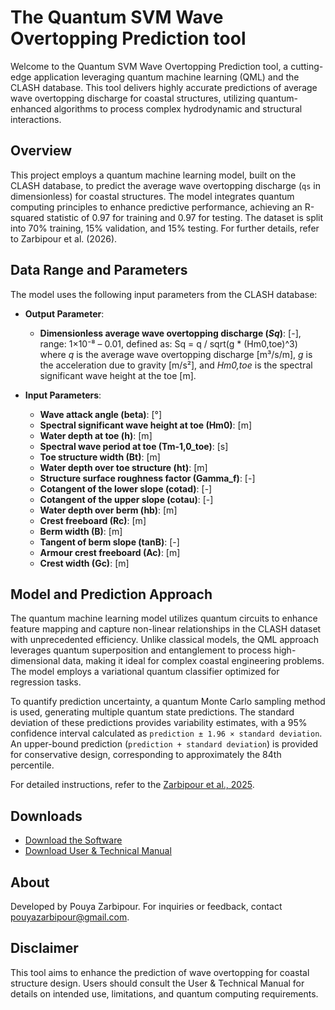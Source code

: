 # The Quantum SVM Wave Overtopping Prediction tool

Welcome to the Quantum SVM Wave Overtopping Prediction tool, a cutting-edge application leveraging quantum machine learning (QML) and the CLASH database. This tool delivers highly accurate predictions of average wave overtopping discharge for coastal structures, utilizing quantum-enhanced algorithms to process complex hydrodynamic and structural interactions.

## Overview
This project employs a quantum machine learning model, built on the CLASH database, to predict the average wave overtopping discharge (`qs` in dimensionless) for coastal structures. The model integrates quantum computing principles to enhance predictive performance, achieving an R-squared statistic of 0.97 for training and 0.97 for testing. The dataset is split into 70% training, 15% validation, and 15% testing. For further details, refer to Zarbipour et al. (2026).

## Data Range and Parameters
The model uses the following input parameters from the CLASH database:

- **Output Parameter**:
    - **Dimensionless average wave overtopping discharge (*Sq*)**: [-], range: 1×10⁻⁸ – 0.01, defined as: Sq = q / sqrt(g * (Hm0,toe)^3)
    where *q* is the average wave overtopping discharge [m³/s/m], *g* is the acceleration due to gravity [m/s²], and *Hm0,toe* is the spectral significant wave height at the toe [m].

- **Input Parameters**:
  - **Wave attack angle (beta)**: [°]
  - **Spectral significant wave height at toe (Hm0)**: [m]
  - **Water depth at toe (h)**: [m]
  - **Spectral wave period at toe (Tm-1,0_toe)**: [s]
  - **Toe structure width (Bt)**: [m]
  - **Water depth over toe structure (ht)**: [m]
  - **Structure surface roughness factor (Gamma_f)**: [-]
  - **Cotangent of the lower slope (cotad)**: [-]
  - **Cotangent of the upper slope (cotau)**: [-]
  - **Water depth over berm (hb)**: [m]
  - **Crest freeboard (Rc)**: [m]
  - **Berm width (B)**: [m]
  - **Tangent of berm slope (tanB)**: [-]
  - **Armour crest freeboard (Ac)**: [m]
  - **Crest width (Gc)**: [m]


## Model and Prediction Approach
The quantum machine learning model utilizes quantum circuits to enhance feature mapping and capture non-linear relationships in the CLASH dataset with unprecedented efficiency. Unlike classical models, the QML approach leverages quantum superposition and entanglement to process high-dimensional data, making it ideal for complex coastal engineering problems. The model employs a variational quantum classifier optimized for regression tasks.

To quantify prediction uncertainty, a quantum Monte Carlo sampling method is used, generating multiple quantum state predictions. The standard deviation of these predictions provides variability estimates, with a 95% confidence interval calculated as `prediction ± 1.96 × standard deviation`. An upper-bound prediction (`prediction + standard deviation`) is provided for conservative design, corresponding to approximately the 84th percentile.

For detailed instructions, refer to the [Zarbipour et al., 2025](https://coastalhydlab.ir/software/qml-clash/manual).

## Downloads
- [Download the Software](https://coastalhydlab.ir/software/qml-clash/download)
- [Download User & Technical Manual](https://coastalhydlab.ir/software/qml-clash/manual)

## About
Developed by Pouya Zarbipour. For inquiries or feedback, contact [pouyazarbipour@gmail.com](mailto:pouyazarbipour@gmail.com).

## Disclaimer
This tool aims to enhance the prediction of wave overtopping for coastal structure design. Users should consult the User & Technical Manual for details on intended use, limitations, and quantum computing requirements.
